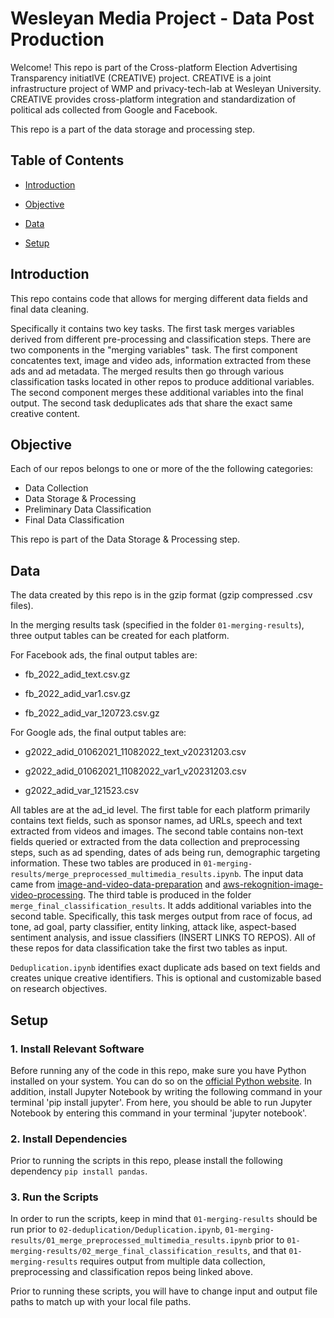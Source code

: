 # Wesleyan Media Project - Data Post Production 

Welcome! This repo is part of the Cross-platform Election Advertising Transparency initiatIVE (CREATIVE) project. CREATIVE is a joint infrastructure project of WMP and privacy-tech-lab at Wesleyan University. CREATIVE provides cross-platform integration and standardization of political ads collected from Google and Facebook.

This repo is a part of the data storage and processing step.
## Table of Contents
- [Introduction](#introduction)

- [Objective](#objective)

- [Data](#data)

- [Setup](#setup)

## Introduction
This repo contains code that allows for merging different data fields and final data cleaning. 


Specifically it contains two key tasks. The first task merges variables derived from different pre-processing and classification steps. There are two components in the "merging variables" task. The first component concatentes text, image and video ads, information extracted from these ads and ad metadata. The merged results then go through various classification tasks located in other repos to produce additional variables. The second component merges these additional variables into the final output. The second task deduplicates ads that share the exact same creative content. 


## Objective
Each of our repos belongs to one or more of the the following categories:
- Data Collection
- Data Storage & Processing
- Preliminary Data Classification
- Final Data Classification

This repo is part of the Data Storage & Processing step. 

## Data
The data created by this repo is in the gzip format (gzip compressed .csv files). 

In the merging results task (specified in the folder `01-merging-results`), three output tables can be created for each platform. 

For Facebook ads, the final output tables are: 

+ fb_2022_adid_text.csv.gz
- fb_2022_adid_var1.csv.gz
+ fb_2022_adid_var_120723.csv.gz

For Google ads, the final output tables are: 
+ g2022_adid_01062021_11082022_text_v20231203.csv
- g2022_adid_01062021_11082022_var1_v20231203.csv
+ g2022_adid_var_121523.csv


All tables are at the ad_id level. The first table for each platform primarily contains text fields, such as sponsor names, ad URLs, speech and text extracted from videos and images. The second table contains non-text fields queried or extracted from the data collection and preprocessing steps, such as ad spending, dates of ads being run, demographic targeting information. These two tables are produced in `01-merging-results/merge_preprocessed_multimedia_results.ipynb`. The input data came from [image-and-video-data-preparation](https://github.com/Wesleyan-Media-Project/image-video-data-preparation) and [aws-rekognition-image-video-processing](https://github.com/Wesleyan-Media-Project/aws-rekognition-image-video-processing). The third table is produced in the folder `merge_final_classification_results`. It adds additional variables into the second table. Specifically, this task merges output from race of focus, ad tone, ad goal, party classifier, entity linking, attack like, aspect-based sentiment analysis, and issue classifiers (INSERT LINKS TO REPOS). All of these repos for data classification take the first two tables as input. 


`Deduplication.ipynb` identifies exact duplicate ads based on text fields and creates unique creative identifiers. This is optional and customizable based on research objectives. 


## Setup
### 1. Install Relevant Software
Before running any of the code in this repo, make sure you have Python installed on your system. You can do so on the [official Python website](https://www.python.org/downloads/). In addition, install Jupyter Notebook by writing the following command in your terminal 'pip install jupyter'. From here, you should be able to run Jupyter Notebook by entering this command in your terminal 'jupyter notebook'.   

### 2. Install Dependencies 
Prior to running the scripts in this repo, please install the following dependency 
`pip install pandas`.  

### 3. Run the Scripts 
In order to run the scripts, keep in mind that `01-merging-results` should be run prior to `02-deduplication/Deduplication.ipynb`, `01-merging-results/01_merge_preprocessed_multimedia_results.ipynb` prior to `01-merging-results/02_merge_final_classification_results`, and that `01-merging-results` requires output from multiple data collection, preprocessing and classification repos being linked above. 

Prior to running these scripts, you will have to change input and output file paths to match up with your local file paths. 
